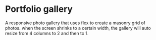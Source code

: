 # Portfolio gallery

A responsive photo gallery that uses flex to create a masonry grid of photos. when the screen shrinks to a certain width, the gallery will auto resize from 4 columns to 2 and then to 1.
